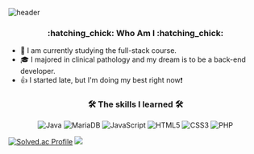 <!--
**Git-DH/Git-DH** is a ✨ _special_ ✨ repository because its `README.md` (this file) appears on your GitHub profile.

Here are some ideas to get you started:

- 🔭 I’m currently working on ...
- 🌱 I’m currently learning ...
- 👯 I’m looking to collaborate on ...
- 🤔 I’m looking for help with ...
- 💬 Ask me about ...
- 📫 How to reach me: ...
- 😄 Pronouns: ...
- ⚡ Fun fact: ...
-->
![header](https://capsule-render.vercel.app/api?type=rounded&color=gradient&height=300&section=header&text=WELCOME%20&fontSize=90&desc=Git-DH%20GitHub%20Passion%20developer%20&fontAlign=30&descAlign=30&descAlignY=65&animation=twinkling)
<br>

<h3 align="center">:hatching_chick: Who Am I :hatching_chick:</h3>

* 🌱 I am currently studying the full-stack course.
* 🎓 I majored in clinical pathology and my dream is to be a back-end developer.
* 👍 I started late, but I'm doing my best right now:exclamation:

<h3 align="center"><b>🛠 The skills I learned 🛠</b></h3>
<p align="center">
<img alt="Java" src="https://img.shields.io/badge/Java-007396?style=flat-square&logo=Java&logoColor=white">
<img alt="MariaDB" src ="https://img.shields.io/badge/MariaDB-003545.svg?&style=flat-square&logo=MariaDB&logoColor=white"/>
<img alt="JavaScript" src="https://img.shields.io/badge/JavaScript-F7DF1E?style=flat-square&logo=javascript&logoColor=black">
<img alt="HTML5" src="https://img.shields.io/badge/HTML5-E34F26?style=flat-square&logo=html5&logoColor=white">
<img alt="CSS3" src="https://img.shields.io/badge/CSS-1572B6?style=flat-square&logo=css3&logoColor=white">
<img alt="PHP" src ="https://img.shields.io/badge/PHP-777BB4.svg?&style=flat-square&logo=PHP&logoColor=white"/>
 </p>

[![Solved.ac Profile](http://mazassumnida.wtf/api/v2/generate_badge?boj=kdh9345)](https://solved.ac/profile/kdh9345)
 <img src="http://mazandi.herokuapp.com/api?handle=kdh9345&theme=cold"/>
